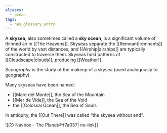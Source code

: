 ```yaml
---
aliases:
  - ocean
tags:
  - has_glossary_entry
---
```

A **skysea**, also sometimes called a **sky ocean**, is a significant volume of thinned air in [[The Heavens]]. Skyseas separate the [[Remnant|remnants]] of the world by vast distances, and [[Airship|airships]] are typically constructed to traverse them. Skyseas hold patterns of [[Cloudscape|clouds]], producing [[Weather]].

*Sceography* is the study of the makeup of a skysea (used analogously to geography).

Many skyseas have been named:
- [[Mare del Monte]], the Sea of the Mountain
- [[Mer de Vide]], the Sea of the Void
- the [[Colossal Ocean]], the Sea of Souls

In antiquity, the [[Out There]] was called “the skysea without end”.

![[⎋ Navbox - The Planet#^f7a037| no-link]]